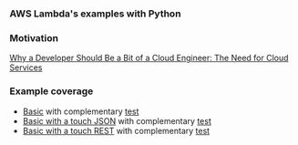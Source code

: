 ### AWS Lambda's examples with Python

### Motivation
[Why a Developer Should Be a Bit of a Cloud Engineer: The Need for Cloud Services](https://dzone.com/articles/why-a-developer-should-be-a-bit-of-a-cloud-engineer)

### Example coverage
* [Basic](lambda_handler_basic.py) with complementary [test](test_lambda_handler_basic.py)
* [Basic with a touch JSON](lambda_handler_basic.py) with complementary [test](test_lambda_handler_basic_json.py)
* [Basic with a touch REST](lambda_handler_rest.py) with complementary [test](test_lambda_handler_rest.py)
